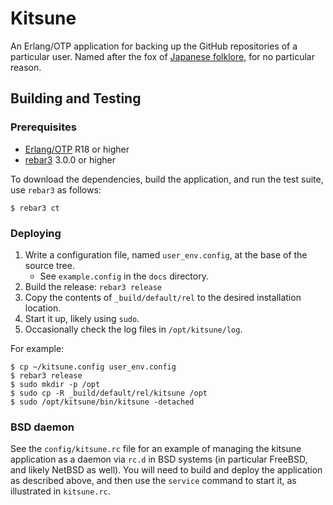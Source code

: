 # Kitsune

An Erlang/OTP application for backing up the GitHub repositories of a particular user. Named after the fox of [Japanese folklore](https://en.wikipedia.org/wiki/Kitsune), for no particular reason.

## Building and Testing

### Prerequisites

* [Erlang/OTP](http://www.erlang.org) R18 or higher
* [rebar3](https://github.com/erlang/rebar3/) 3.0.0 or higher

To download the dependencies, build the application, and run the test suite, use `rebar3` as follows:

```
$ rebar3 ct
```

### Deploying

1. Write a configuration file, named `user_env.config`, at the base of the source tree.
    * See `example.config` in the `docs` directory.
1. Build the release: `rebar3 release`
1. Copy the contents of `_build/default/rel` to the desired installation location.
1. Start it up, likely using `sudo`.
1. Occasionally check the log files in `/opt/kitsune/log`.

For example:

```shell
$ cp ~/kitsune.config user_env.config
$ rebar3 release
$ sudo mkdir -p /opt
$ sudo cp -R _build/default/rel/kitsune /opt
$ sudo /opt/kitsune/bin/kitsune -detached
```

### BSD daemon

See the `config/kitsune.rc` file for an example of managing the kitsune application as a daemon via `rc.d` in BSD systems (in particular FreeBSD, and likely NetBSD as well). You will need to build and deploy the application as described above, and then use the `service` command to start it, as illustrated in `kitsune.rc`.
